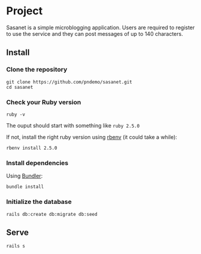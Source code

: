 # Project

Sasanet is a simple microblogging application. Users are required to register to use the service and they can post
messages of up to 140 characters.

## Install

### Clone the repository

```shell
git clone https://github.com/pndemo/sasanet.git
cd sasanet
```

### Check your Ruby version

```shell
ruby -v
```

The ouput should start with something like `ruby 2.5.0`

If not, install the right ruby version using [rbenv](https://github.com/rbenv/rbenv) (it could take a while):

```shell
rbenv install 2.5.0
```

### Install dependencies

Using [Bundler](https://github.com/bundler/bundler):

```shell
bundle install
```

### Initialize the database

```shell
rails db:create db:migrate db:seed
```

## Serve

```shell
rails s
```
